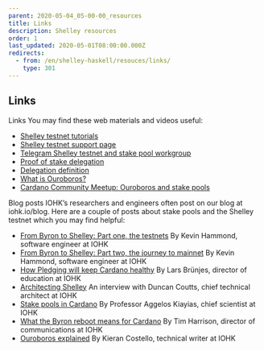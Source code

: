 ```yaml
---
parent: 2020-05-04_05-00-00_resources
title: Links
description: Shelley resources
order: 1
last_updated: 2020-05-01T08:00:00.000Z
redirects:
  - from: /en/shelley-haskell/resouces/links/
    type: 301
---
```

## Links

Links
You may find these web materials and videos useful:
* [Shelley testnet tutorials](https://github.com/input-output-hk/cardano-tutorials)
* [Shelley testnet support page](https://iohk.zendesk.com/hc/en-us/categories/900000102203-Shelley-Testnet)
* [Telegram Shelley testnet and stake pool workgroup](https://t.me/CardanoStakePoolWorkgroup)
* [Proof of stake delegation](https://www.youtube.com/watch?v=Um9RaJVxl6o)
* [Delegation definition](https://www.youtube.com/watch?v=BapcrB8xSeI&feature=youtu.be)
* [What is Ouroboros?](https://www.cardano.org/en/ouroboros/)
* [Cardano Community Meetup: Ouroboros and stake pools](https://www.youtube.com/watch?v=ur1lttBXAGM)

Blog posts
IOHK’s researchers and engineers often post on our blog at iohk.io/blog. Here are a couple of  posts about stake pools and the Shelley testnet which you may find helpful:
* [From Byron to Shelley: Part one, the testnets](https://iohk.io/en/blog/posts/2020/04/29/from-byron-to-shelley-part-one-the-testnets/)
  By Kevin Hammond, software engineer at IOHK
* [From Byron to Shelley: Part two, the journey to mainnet](https://iohk.io/en/blog/posts/2020/05/11/from-byron-to-shelley-part-two-the-journey-to-the-mainnet/)
  By Kevin Hammond, software engineer at IOHK
* [How Pledging will keep Cardano healthy](https://iohk.io/en/blog/posts/2020/05/12/how-pledging-encourages-a-healthy-decentralized-cardano-ecosystem/)
  By Lars Brünjes, director of education at IOHK
* [Architecting Shelley](https://iohk.io/en/blog/posts/2020/04/07/architecting-shelley-an-interview-with-duncan-coutts-1/)
  An interview with Duncan Coutts, chief technical architect at IOHK
* [Stake pools in Cardano](https://iohk.io/en/blog/posts/2018/10/23/stake-pools-in-cardano/)
  By Professor Aggelos Kiayias, chief scientist at IOHK
* [What the Byron reboot means for Cardano](https://iohk.io/en/blog/posts/2020/03/30/what-the-byron-reboot-means-for-cardano/)
  By Tim Harrison, director of communications at IOHK
* [Ouroboros explained](https://iohk.io/en/blog/posts/2020/03/23/from-classic-to-hydra-the-implementations-of-ouroboros-explained/)
  By Kieran Costello, technical writer at IOHK
